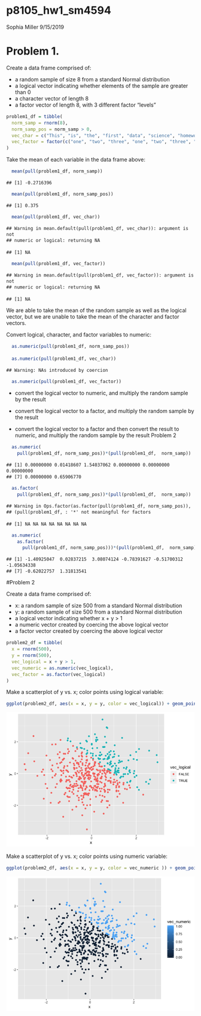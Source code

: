 p8105\_hw1\_sm4594
================
Sophia Miller
9/15/2019

# Problem 1.

Create a data frame comprised of:

  - a random sample of size 8 from a standard Normal distribution
  - a logical vector indicating whether elements of the sample are
    greater than 0
  - a character vector of length 8
  - a factor vector of length 8, with 3 different factor “levels”

<!-- end list -->

``` r
problem1_df = tibble(
  norm_samp = rnorm(8),
  norm_samp_pos = norm_samp > 0,
  vec_char = c("This", "is", "the", "first", "data", "science", "homework", "assignment"),
  vec_factor = factor(c("one", "two", "three", "one", "two", "three", "one", "two"))
)
```

Take the mean of each variable in the data frame
    above:

``` r
  mean(pull(problem1_df, norm_samp))
```

    ## [1] -0.2716396

``` r
  mean(pull(problem1_df, norm_samp_pos))
```

    ## [1] 0.375

``` r
  mean(pull(problem1_df, vec_char))
```

    ## Warning in mean.default(pull(problem1_df, vec_char)): argument is not
    ## numeric or logical: returning NA

    ## [1] NA

``` r
  mean(pull(problem1_df, vec_factor))
```

    ## Warning in mean.default(pull(problem1_df, vec_factor)): argument is not
    ## numeric or logical: returning NA

    ## [1] NA

We are able to take the mean of the random sample as well as the logical
vector, but we are unable to take the mean of the character and factor
vectors.

Convert logical, character, and factor variables to numeric:

``` r
  as.numeric(pull(problem1_df, norm_samp_pos)) 

  as.numeric(pull(problem1_df, vec_char))
```

    ## Warning: NAs introduced by coercion

``` r
  as.numeric(pull(problem1_df, vec_factor))
```

  - convert the logical vector to numeric, and multiply the random
    sample by the result

  - convert the logical vector to a factor, and multiply the random
    sample by the result

  - convert the logical vector to a factor and then convert the result
    to numeric, and multiply the random sample by the result Problem 2

<!-- end list -->

``` r
  as.numeric(
    pull(problem1_df, norm_samp_pos))*(pull(problem1_df,  norm_samp))
```

    ## [1] 0.00000000 0.01418607 1.54037062 0.00000000 0.00000000 0.00000000
    ## [7] 0.00000000 0.65906770

``` r
  as.factor(
    pull(problem1_df, norm_samp_pos))*(pull(problem1_df,  norm_samp))
```

    ## Warning in Ops.factor(as.factor(pull(problem1_df, norm_samp_pos)),
    ## (pull(problem1_df, : '*' not meaningful for factors

    ## [1] NA NA NA NA NA NA NA NA

``` r
  as.numeric(
    as.factor(
      pull(problem1_df, norm_samp_pos)))*(pull(problem1_df,  norm_samp))
```

    ## [1] -1.40925047  0.02837215  3.08074124 -0.78391627 -0.51700312 -1.05634338
    ## [7] -0.62022757  1.31813541

\#Problem 2

Create a data frame comprised of:

  - x: a random sample of size 500 from a standard Normal distribution
  - y: a random sample of size 500 from a standard Normal distribution
  - a logical vector indicating whether x + y \> 1
  - a numeric vector created by coercing the above logical vector
  - a factor vector created by coercing the above logical vector

<!-- end list -->

``` r
problem2_df = tibble(
  x = rnorm(500),
  y = rnorm(500),
  vec_logical = x + y > 1,
  vec_numeric = as.numeric(vec_logical),
  vec_factor = as.factor(vec_logical)
)
```

Make a scatterplot of y vs. x; color points using logical
variable:

``` r
ggplot(problem2_df, aes(x = x, y = y, color = vec_logical)) + geom_point()
```

![](p8105_hw1_sm4594_files/figure-gfm/unnamed-chunk-1-1.png)<!-- -->

Make a scatterplot of y vs. x; color points using numeric
variable:

``` r
ggplot(problem2_df, aes(x = x, y = y, color = vec_numeric )) + geom_point()
```

![](p8105_hw1_sm4594_files/figure-gfm/unnamed-chunk-2-1.png)<!-- -->
